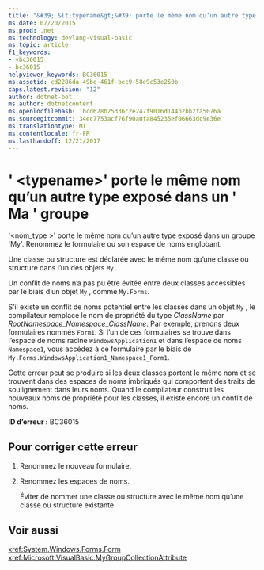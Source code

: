 ```yaml
---
title: "&#39; &lt;typename&gt;&#39; porte le même nom qu’un autre type exposé dans un &#39; Ma &#39; groupe"
ms.date: 07/20/2015
ms.prod: .net
ms.technology: devlang-visual-basic
ms.topic: article
f1_keywords:
- vbc36015
- bc36015
helpviewer_keywords: BC36015
ms.assetid: cd2286da-49be-461f-bec9-58e9c53e250b
caps.latest.revision: "12"
author: dotnet-bot
ms.author: dotnetcontent
ms.openlocfilehash: 1bcd628b25336c2e247f9016d144b2bb2fa5076a
ms.sourcegitcommit: 34ec7753acf76f90a0fa845235ef06663dc9e36e
ms.translationtype: MT
ms.contentlocale: fr-FR
ms.lasthandoff: 12/21/2017
---
```

# <a name="39lttypenamegt39-has-the-same-name-as-another-type-exposed-in-a-39my39-group"></a>&#39; &lt;typename&gt;&#39; porte le même nom qu’un autre type exposé dans un &#39; Ma &#39; groupe
'\<nom_type >' porte le même nom qu’un autre type exposé dans un groupe 'My'. Renommez le formulaire ou son espace de noms englobant.  
  
 Une classe ou structure est déclarée avec le même nom qu’une classe ou structure dans l’un des objets `My` .  
  
 Un conflit de noms n’a pas pu être évitée entre deux classes accessibles par le biais d’un objet `My` , comme `My.Forms`.  
  
 S’il existe un conflit de noms potentiel entre les classes dans un objet `My` , le compilateur remplace le nom de propriété du type *ClassName* par *RootNamespace*_*Namespace*\_*ClassName*. Par exemple, prenons deux formulaires nommés `Form1`. Si l’un de ces formulaires se trouve dans l’espace de noms racine `WindowsApplication1` et dans l’espace de noms `Namespace1`, vous accédez à ce formulaire par le biais de `My.Forms.WindowsApplication1_Namespace1_Form1`.  
  
 Cette erreur peut se produire si les deux classes portent le même nom et se trouvent dans des espaces de noms imbriqués qui comportent des traits de soulignement dans leurs noms. Quand le compilateur construit les nouveaux noms de propriété pour les classes, il existe encore un conflit de noms.  
  
 **ID d’erreur :** BC36015  
  
## <a name="to-correct-this-error"></a>Pour corriger cette erreur  
  
1.  Renommez le nouveau formulaire.  
  
2.  Renommez les espaces de noms.  
  
     Éviter de nommer une classe ou structure avec le même nom qu’une classe ou structure existante.  
  
## <a name="see-also"></a>Voir aussi  
 <xref:System.Windows.Forms.Form>  
 <xref:Microsoft.VisualBasic.MyGroupCollectionAttribute>  

